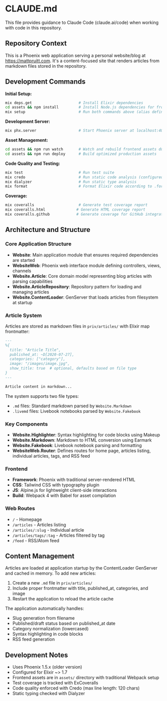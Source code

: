 # CLAUDE.md

This file provides guidance to Claude Code (claude.ai/code) when working with code in this repository.

## Repository Context

This is a Phoenix web application serving a personal website/blog at https://mattpruitt.com. It's a content-focused site that renders articles from markdown files stored in the repository.

## Development Commands

**Initial Setup:**
```bash
mix deps.get                     # Install Elixir dependencies
cd assets && npm install         # Install Node.js dependencies for frontend assets
mix setup                        # Run both commands above (alias defined in mix.exs)
```

**Development Server:**
```bash
mix phx.server                   # Start Phoenix server at localhost:4000
```

**Asset Management:**
```bash
cd assets && npm run watch       # Watch and rebuild frontend assets during development
cd assets && npm run deploy      # Build optimized production assets
```

**Code Quality and Testing:**
```bash
mix test                         # Run test suite
mix credo                        # Run static code analysis (configured in .credo.exs)
mix dialyzer                     # Run static type analysis
mix format                       # Format Elixir code according to .formatter.exs
```

**Coverage:**
```bash
mix coveralls                    # Generate test coverage report
mix coveralls.html              # Generate HTML coverage report
mix coveralls.github            # Generate coverage for GitHub integration
```

## Architecture and Structure

### Core Application Structure
- **Website**: Main application module that ensures required dependencies are started
- **WebsiteWeb**: Phoenix web interface module defining controllers, views, channels
- **Website.Article**: Core domain model representing blog articles with parsing capabilities
- **Website.ArticleRepository**: Repository pattern for loading and managing articles
- **Website.ContentLoader**: GenServer that loads articles from filesystem at startup

### Article System
Articles are stored as markdown files in `priv/articles/` with Elixir map frontmatter:
```markdown
---
%{
  title: "Article Title",
  published_at: ~D[2020-07-27],
  categories: ["category"],
  image: "/images/image.jpg",
  show_title: true  # optional, defaults based on file type
}
---

Article content in markdown...
```

The system supports two file types:
- `.md` files: Standard markdown parsed by `Website.Markdown`
- `.livemd` files: Livebook notebooks parsed by `Website.Fakebook`

### Key Components
- **Website.Highlighter**: Syntax highlighting for code blocks using Makeup
- **Website.Markdown**: Markdown to HTML conversion using Earmark
- **Website.Fakebook**: Livebook notebook parsing and formatting
- **WebsiteWeb.Router**: Defines routes for home page, articles listing, individual articles, tags, and RSS feed

### Frontend
- **Framework**: Phoenix with traditional server-rendered HTML
- **CSS**: Tailwind CSS with typography plugin
- **JS**: Alpine.js for lightweight client-side interactions
- **Build**: Webpack 4 with Babel for asset compilation

### Web Routes
- `/` - Homepage
- `/articles` - Articles listing
- `/articles/:slug` - Individual article
- `/articles/tags/:tag` - Articles filtered by tag
- `/feed` - RSS/Atom feed

## Content Management

Articles are loaded at application startup by the ContentLoader GenServer and cached in memory. To add new articles:

1. Create a new `.md` file in `priv/articles/`
2. Include proper frontmatter with title, published_at, categories, and image
3. Restart the application to reload the article cache

The application automatically handles:
- Slug generation from filename
- Published/draft status based on published_at date
- Category normalization (lowercased)
- Syntax highlighting in code blocks
- RSS feed generation

## Development Notes

- Uses Phoenix 1.5.x (older version)
- Configured for Elixir ~> 1.7
- Frontend assets are in `assets/` directory with traditional Webpack setup
- Test coverage is tracked with ExCoveralls
- Code quality enforced with Credo (max line length: 120 chars)
- Static typing checked with Dialyzer